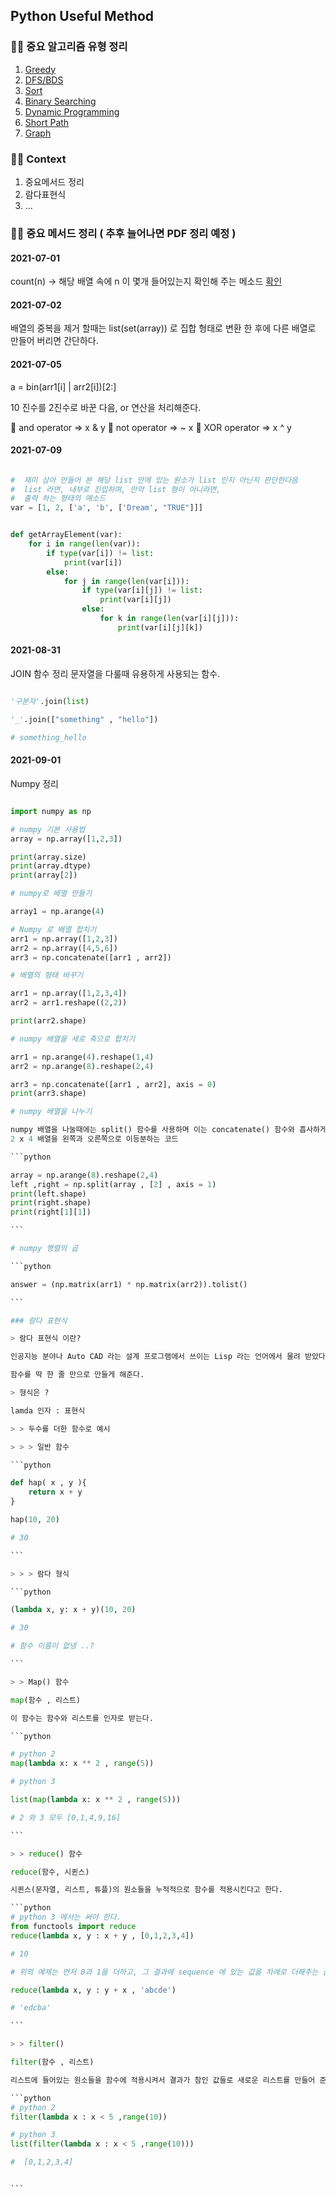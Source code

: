 ## Python Useful Method

### 🙋‍♂️ 중요 알고리즘 유형 정리

1. [Greedy](https://github.com/jasper-oh/coding-test-algorithm)
2. [DFS/BDS](https://github.com/jasper-oh/coding-test-algorithm)
3. [Sort](https://github.com/jasper-oh/coding-test-algorithm)
4. [Binary Searching](https://github.com/jasper-oh/coding-test-algorithm)
5. [Dynamic Programming](https://github.com/jasper-oh/coding-test-algorithm)
6. [Short Path](https://github.com/jasper-oh/coding-test-algorithm)
7. [Graph](https://github.com/jasper-oh/coding-test-algorithm)

### 🙋‍♂️ Context

1. 중요메서드 정리
2. 람다표현식
3. ...

### 🙋‍♂️ 중요 메서드 정리 ( 추후 늘어나면 PDF 정리 예정 )

#### 2021-07-01

count(n) -> 해당 배열 속에 n 이 몇개 들어있는지 확인해 주는 메소드
[확인](https://www.geeksforgeeks.org/python-list-function-count/)

#### 2021-07-02

배열의 중복을 제거 할때는 list(set(array)) 로 집합 형태로 변환 한 후에 다른 배열로 만들어 버리면 간단하다.

#### 2021-07-05

a = bin(arr1[i] | arr2[i])[2:]

10 진수를 2진수로 바꾼 다음, or 연산을 처리해준다.

🐬 and operator => x & y
🐬 not operator => ~ x
🐬 XOR operator => x ^ y

#### 2021-07-09

```python

#  재미 삼아 만들어 본 해당 list 안에 있는 원소가 list 인지 아닌지 판단한다음
#  list 라면, 내부로 진입하며, 만약 list 형이 아니라면,
#  출력 하는 형태의 매소드
var = [1, 2, ['a', 'b', ['Dream', "TRUE"]]]


def getArrayElement(var):
    for i in range(len(var)):
        if type(var[i]) != list:
            print(var[i])
        else:
            for j in range(len(var[i])):
                if type(var[i][j]) != list:
                    print(var[i][j])
                else:
                    for k in range(len(var[i][j])):
                        print(var[i][j][k])
```

#### 2021-08-31

JOIN 함수 정리
문자열을 다룰때 유용하게 사용되는 함수.

```python

'구분자'.join(list)

'_'.join(["something" , "hello"])

# something_hello

```

#### 2021-09-01

Numpy 정리

````python

import numpy as np

# numpy 기본 사용법
array = np.array([1,2,3])

print(array.size)
print(array.dtype)
print(array[2])

# numpy로 배열 만들기

array1 = np.arange(4)

# Numpy 로 배열 합치기
arr1 = np.array([1,2,3])
arr2 = np.array([4,5,6])
arr3 = np.concatenate([arr1 , arr2])

# 배열의 형태 바꾸기

arr1 = np.array([1,2,3,4])
arr2 = arr1.reshape((2,2))

print(arr2.shape)

# numpy 배열을 세로 축으로 합치기

arr1 = np.arange(4).reshape(1,4)
arr2 = np.arange(8).reshape(2,4)

arr3 = np.concatenate([arr1 , arr2], axis = 0)
print(arr3.shape)

# numpy 배열을 나누기

numpy 배열을 나눌때에는 split() 함수를 사용하며 이는 concatenate() 함수와 흡사하게 동작한다.
2 x 4 배열을 왼쪽과 오른쪽으로 이등분하는 코드

```python

array = np.arange(8).reshape(2,4)
left ,right = np.split(array , [2] , axis = 1)
print(left.shape)
print(right.shape)
print(right[1][1])

```

# numpy 행렬의 곱

```python

answer = (np.matrix(arr1) * np.matrix(arr2)).tolist()

```

### 람다 표현식

> 람다 표현식 이란?

인공지능 분야나 Auto CAD 라는 설계 프로그램에서 쓰이는 Lisp 라는 언어에서 물려 받았다고 한다.

함수를 딱 한 줄 만으로 만들게 해준다.

> 형식은 ?

lamda 인자 : 표현식

> > 두수를 더한 함수로 예시

> > > 일반 함수

```python

def hap( x , y ){
    return x + y
}

hap(10, 20)

# 30

```

> > > 람다 형식

```python

(lambda x, y: x + y)(10, 20)

# 30

# 함수 이름이 없넹 ..?

```

> > Map() 함수

map(함수 , 리스트)

이 함수는 함수와 리스트를 인자로 받는다.

```python

# python 2
map(lambda x: x ** 2 , range(5))

# python 3

list(map(lambda x: x ** 2 , range(5)))

# 2 와 3 모두 [0,1,4,9,16]

```

> > reduce() 함수

reduce(함수, 시퀸스)

시퀸스(문자열, 리스트, 튜플)의 원소들을 누적적으로 함수를 적용시킨다고 한다.

```python
# python 3 에서는 써야 한다.
from functools import reduce
reduce(lambda x, y : x + y , [0,1,2,3,4])

# 10

# 위의 예제는 먼저 0과 1을 더하고, 그 결과에 sequence 에 있는 값을 차례로 더해주는 값을 이야기한다.

reduce(lambda x, y : y + x , 'abcde')

# 'edcba'

```

> > filter()

filter(함수 , 리스트)

리스트에 들어있는 원소들을 함수에 적용시켜서 결과가 참인 값들로 새로운 리스트를 만들어 준다. 0 부터 9 까지의 리스트 중에서 5보다 작은 것만 돌려 주는 예제

```python
# python 2
filter(lambda x : x < 5 ,range(10))

# python 3
list(filter(lambda x : x < 5 ,range(10)))

#  [0,1,2,3,4]


```
````
